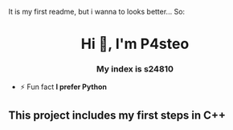 It is my first readme, but i wanna to looks better...
So:
<h1 align="center">Hi 👋, I'm P4steo</h1>
<h3 align="center">My index is s24810</h3>

- ⚡ Fun fact **I prefer Python**

## This project includes my first steps in C++

